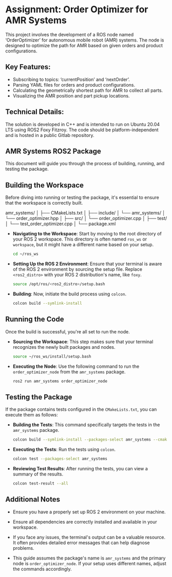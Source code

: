 # Assignment: Order Optimizer for AMR Systems

This project involves the development of a ROS node named ‘OrderOptimizer’ for autonomous mobile robot (AMR) systems. The node is designed to optimize the path for AMR based on given orders and product configurations. 

## Key Features:
- Subscribing to topics: ‘currentPosition’ and ‘nextOrder’.
- Parsing YAML files for orders and product configurations.
- Calculating the geometrically shortest path for AMR to collect all parts.
- Visualizing the AMR position and part pickup locations.

## Technical Details:
The solution is developed in C++ and is intended to run on Ubuntu 20.04 LTS using ROS2 Foxy Fitzroy. The code should be platform-independent and is hosted in a public Gitlab repository.


## AMR Systems ROS2 Package

This document will guide you through the process of building, running, and testing the package.

## **Building the Workspace**

Before diving into running or testing the package, it's essential to ensure that the workspace is correctly built.



amr_systems/
│
├── CMakeLists.txt
│
├── include/
│   └── amr_systems/
│       └── order_optimizer.hpp
│
├── src/
│   └── order_optimizer.cpp
│
├── test/
│   └── test_order_optimizer.cpp
│
└── package.xml


- **Navigating to the Workspace**: 
  Start by moving to the root directory of your ROS 2 workspace. This directory is often named `ros_ws` or `workspace`, but it might have a different name based on your setup.
   ```bash
   cd ~/ros_ws
   ```

- **Setting Up the ROS 2 Environment**: 
  Ensure that your terminal is aware of the ROS 2 environment by sourcing the setup file. Replace `<ros2_distro>` with your ROS 2 distribution's name, like `foxy`.
   ```bash
   source /opt/ros/<ros2_distro>/setup.bash
   ```

- **Building**: 
  Now, initiate the build process using `colcon`.
   ```bash
   colcon build --symlink-install
   ```

## **Running the Code**

Once the build is successful, you're all set to run the node.

- **Sourcing the Workspace**: 
  This step makes sure that your terminal recognizes the newly built packages and nodes.
   ```bash
   source ~/ros_ws/install/setup.bash
   ```

- **Executing the Node**: 
  Use the following command to run the `order_optimizer_node` from the `amr_systems` package.
   ```bash
   ros2 run amr_systems order_optimizer_node
   ```

## **Testing the Package**

If the package contains tests configured in the `CMakeLists.txt`, you can execute them as follows:

- **Building the Tests**: 
  This command specifically targets the tests in the `amr_systems` package.
   ```bash
   colcon build --symlink-install --packages-select amr_systems --cmake-target tests
   ```

- **Executing the Tests**: 
  Run the tests using `colcon`.
   ```bash
   colcon test --packages-select amr_systems
   ```

- **Reviewing Test Results**: 
  After running the tests, you can view a summary of the results.
   ```bash
   colcon test-result --all
   ```

## **Additional Notes**

- Ensure you have a properly set up ROS 2 environment on your machine.
  
- Ensure all dependencies are correctly installed and available in your workspace.

- If you face any issues, the terminal's output can be a valuable resource. It often provides detailed error messages that can help diagnose problems.

- This guide assumes the package's name is `amr_systems` and the primary node is `order_optimizer_node`. If your setup uses different names, adjust the commands accordingly.
